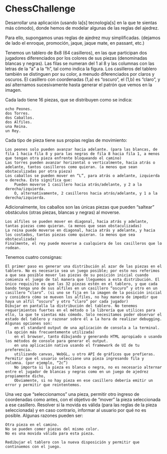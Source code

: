 # ChessChallenge

Desarrollar una aplicación (usando la[s] tecnología[s] en la que te sientas más cómodo), donde hemos de modelar algunas de las reglas del ajedrez.


Para ello, supongamos unas reglas de ajedrez muy simplificadas. (dejamos de lado el enroque, promoción, jaque, jaque mate, en passant, etc.)

Tenemos un tablero de 8x8 (64 casilleros), en las que participan dos jugadores diferenciados por los colores de sus piezas (denominadas blancas y negras). Las filas se numeran del 1 al 8 y las columnas con las letras de la “a” a la “h”, tal como indica la figura. Los casilleros del tablero también se distinguen por su color, a menudo diferenciados por claros y oscuros. El casillero con coordenadas (1,a) es “oscuro”, el (1,b) es “claro”, y así alternamos sucesivamente hasta generar el patrón que vemos en la imagen.

Cada lado tiene 16 piezas, que se distribuyen como se indica:

    ocho Peones.
    dos Torres.
    dos Caballos.
    dos Alfiles.
    una Reina.
    un Rey.

Cada tipo de pieza tiene sus propias reglas de movimiento:

    Los peones solo pueden avanzar hacia adelante. (para las blancas, de fila 1 hacia fila 8 y para las negras de fila 8 hacia fila 1, a menos que tengan otra pieza enfrente bloqueando el camino)
    Las torres pueden avanzar horizontal o verticalmente, hacia atrás o adelante, tantos casilleros como quieran. (a menos que sean obstaculizadas por otra pieza)
    Los caballos se pueden mover en “L”, para atrás o adelante, izquierda o derecha. Esto significa que:
        Pueden moverse 1 casillero hacia atrás/adelante, y 2 a la derecha/izquierda.
        O, alternativamente, 2 casilleros hacia atrás/adelante, y 1 a la derecha/izquierda.

Adicionalmente, los caballos son las únicas piezas que pueden “saltear” obstáculos (otras piezas, blancas y negras) al moverse.

    Los alfiles se pueden mover en diagonal, hacia atrás y adelante, tantas piezas como quieran. (a menos que sean obstaculizadas)
    La reina puede moverse en diagonal, hacia atrás y adelante, y hacia los costados, tantas piezas como quieran. (a menos que sea obstaculizada)
    Finalmente, el rey puede moverse a cualquiera de los casilleros que lo rodean.

 

Tenemos cuatro consignas:

    El primer paso es generar una distribución al azar de las piezas en el tablero. No es necesario sea un juego posible; por esto nos referimos a que sea posible mover las piezas de su posición inicial cuando comienza el juego de tal manera que lleguemos a esta distribución. El único requisito es que las 32 piezas estén en el tablero, y que cada bando tenga uno de sus alfiles en un casillero “oscuro” y otro en un casillero “claro”. (si uno se fija en la imagen de la posición inicial y considera cómo se mueven los alfiles, no hay manera de impedir que haya un alfil “oscuro” y otro “claro” por cada jugador)
    Dibujar en pantalla la distribución del tablero. No tenemos requerimientos fuertes en el método o la librería que utilices para ello, la que te sientas más cómodo. Solo necesitamos poder observar el estado del tablero y razonar sobre él a la hora de realizar debugging. Algunas opciones son:
        en el standard output de una aplicación de consola a la terminal. (la opción más frecuentemente utilizada)
        en el browser, tanto dibujando y generando HTML apropiado o usando los métodos de console para generar el output.
        en una aplicación nativa usando el framework de UI de tu preferencia.
        utilizando canvas, WebGL, u otro API de gráficos que prefieras.
    Permitir que el usuario seleccione una pieza ingresando fila y columna. (por ejemplo, “2c”)
        No importa si la pieza es blanca o negra, no es necesario alternar entre el jugador de blancas y negras como en un juego de ajedrez propiamente dicho,
        Obviamente, si no hay pieza en ese casillero debería emitir un error y permitir que reintentemos.

Una vez que “seleccionamos” una pieza, permitir otro ingreso de coordenadas como antes, con el objetivo de “mover” la pieza seleccionada a ese casillero. Resolver si la movida es válida (para las reglas de la pieza seleccionada) y en caso contrario, informar al usuario por qué no es posible. Algunas razones pueden ser:

    Otra pieza en el camino.
    No se pueden comer piezas del mismo color.
    No es una movida válida para esta pieza.

    Redibujar el tablero con la nueva disposición y permitir que continuemos con el juego.
